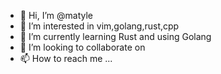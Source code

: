 - 👋 Hi, I’m @matyle
- 👀 I’m interested in vim,golang,rust,cpp
- 🌱 I’m currently learning Rust and using Golang
- 💞️ I’m looking to collaborate on 
- 📫 How to reach me ...

<!---
matyle/matyle is a ✨ special ✨ repository because its `README.md` (this file) appears on your GitHub profile.
You can click the Preview link to take a look at your changes.
--->
